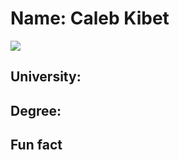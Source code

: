 
# Name: Caleb Kibet
![](https://pbs.twimg.com/profile_images/1131946278621995010/FwrMhyJg_400x400.jpg)

## University: 
## Degree: 
## Fun fact

